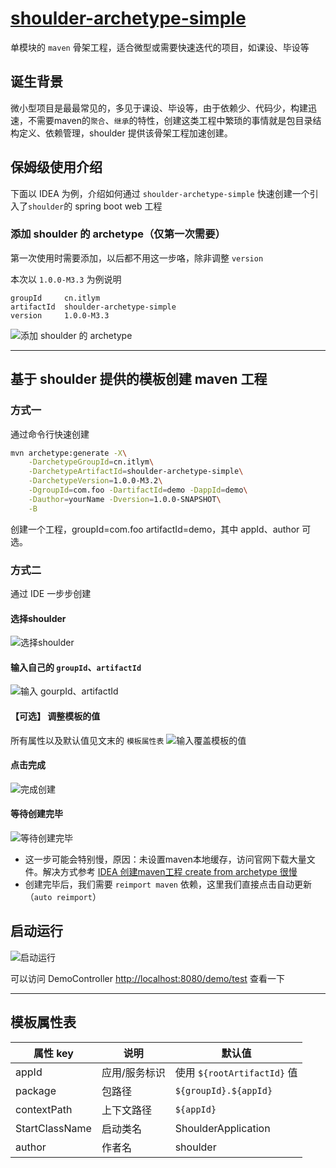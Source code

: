 # [shoulder-archetype-simple](https://github.com/ChinaLym/shoulder-framework/tree/master/shoulder-archetype-simple)

单模块的 `maven` 骨架工程，适合微型或需要快速迭代的项目，如课设、毕设等

## 诞生背景

微小型项目是最最常见的，多见于课设、毕设等，由于依赖少、代码少，构建迅速，不需要maven的`聚合`、`继承`的特性，创建这类工程中繁琐的事情就是包目录结构定义、依赖管理，shoulder 提供该骨架工程加速创建。

## 保姆级使用介绍

下面以 IDEA 为例，介绍如何通过 `shoulder-archetype-simple` 快速创建一个引入了`shoulder`的 spring boot web 工程

### 添加 shoulder 的 archetype（仅第一次需要）

第一次使用时需要添加，以后都不用这一步咯，除非调整 `version`

本次以 `1.0.0-M3.3` 为例说明
```
groupId     cn.itlym
artifactId  shoulder-archetype-simple
version     1.0.0-M3.3
```

![添加 shoulder 的 archetype](../doc/img/archetype/idea/add.png)

---

## 基于 shoulder 提供的模板创建 maven 工程

### 方式一

通过命令行快速创建

```bash
mvn archetype:generate -X\
    -DarchetypeGroupId=cn.itlym\
    -DarchetypeArtifactId=shoulder-archetype-simple\
    -DarchetypeVersion=1.0.0-M3.2\
    -DgroupId=com.foo -DartifactId=demo -DappId=demo\
    -Dauthor=yourName -Dversion=1.0.0-SNAPSHOT\
    -B
```
创建一个工程，groupId=com.foo artifactId=demo，其中 appId、author 可选。

### 方式二

通过 IDE 一步步创建

#### 选择shoulder
![选择shoulder](../doc/img/archetype/idea/1.png)

#### 输入自己的 `groupId`、`artifactId`
![输入 gourpId、artifactId](../doc/img/archetype/idea/2.png)

#### 【可选】 调整模板的值
所有属性以及默认值见文末的 `模板属性表`
![输入覆盖模板的值](../doc/img/archetype/idea/3.png)

#### 点击完成
![完成创建](../doc/img/archetype/idea/4.png)

#### 等待创建完毕
![等待创建完毕](../doc/img/archetype/idea/5.png)

- 这一步可能会特别慢，原因：未设置maven本地缓存，访问官网下载大量文件。解决方式参考 [IDEA 创建maven工程 create from archetype 很慢](https://blog.csdn.net/qq_35425070/article/details/108958087)
- 创建完毕后，我们需要 `reimport maven` 依赖，这里我们直接点击自动更新（`auto reimport`）

## 启动运行
![启动运行](../doc/img/archetype/idea/6.png)

可以访问 DemoController [http://localhost:8080/demo/test](http://localhost:8080/demo/test) 查看一下

---

## 模板属性表

|属性 key | 说明 | 默认值 |
|----|----|----|
| appId | 应用/服务标识 | 使用 `${rootArtifactId}` 值 |
| package | 包路径 | `${groupId}.${appId}` |
| contextPath | 上下文路径 | `${appId}` |
| StartClassName | 启动类名 | ShoulderApplication |
| author | 作者名 | shoulder |

